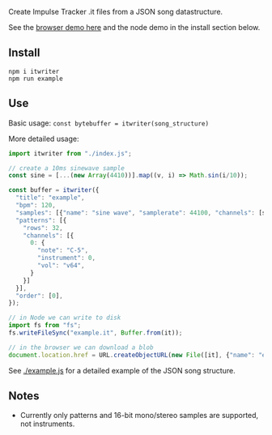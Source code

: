 Create Impulse Tracker .it files from a JSON song datastructure.

See the [browser demo here](https://chr15m.github.io/itwriter) and the node demo in the install section below.

## Install

```
npm i itwriter
npm run example
```

## Use

Basic usage: `const bytebuffer = itwriter(song_structure)`

More detailed usage:

```javascript
import itwriter from "./index.js";

// create a 10ms sinewave sample
const sine = [...(new Array(4410))].map((v, i) => Math.sin(i/10));

const buffer = itwriter({
  "title": "example",
  "bpm": 120,
  "samples": [{"name": "sine wave", "samplerate": 44100, "channels": [sine]}],
  "patterns": [{
    "rows": 32,
    "channels": [{
      0: {
        "note": "C-5",
        "instrument": 0,
        "vol": "v64",
      }
    }]
  }],
  "order": [0],
});

// in Node we can write to disk
import fs from "fs";
fs.writeFileSync("example.it", Buffer.from(it));

// in the browser we can download a blob
document.location.href = URL.createObjectURL(new File([it], {"name": "example.it"}))
```

See [./example.js](example.js) for a detailed example of the JSON song structure.

## Notes

- Currently only patterns and 16-bit mono/stereo samples are supported, not instruments.

